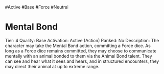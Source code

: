 #Active 
#Base 
#Force 
#Neutral 

# Mental Bond
Tier: 4
Quality: Base
Activation: Active (Action)
Ranked: No
Description: The character may take the Mental Bond action, committing a Force dice. As long as a Force dice remains committed, they may choose to communicate mentally with an animal bonded to them via the Animal Bond talent. They can see and hear what it sees and hears, and in structured encounters, they may direct their animal at up to extreme range.